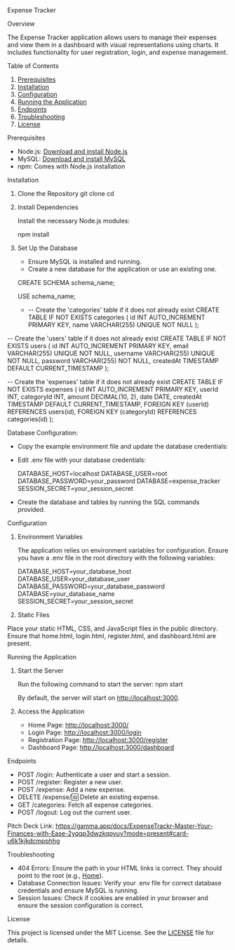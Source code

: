 Expense Tracker

Overview

The Expense Tracker application allows users to manage their expenses and view them in a dashboard with visual representations using charts. It includes functionality for user registration, login, and expense management.

Table of Contents

1. [Prerequisites](prerequisites)
2. [Installation](installation)
3. [Configuration](configuration)
4. [Running the Application](running-the-application)
5. [Endpoints](endpoints)
6. [Troubleshooting](troubleshooting)
7. [License](license)

Prerequisites

- Node.js: [Download and install Node.js](https://nodejs.org/)
- MySQL: [Download and install MySQL](https://dev.mysql.com/downloads/mysql/)
- npm: Comes with Node.js installation

Installation

1. Clone the Repository
   git clone
   cd

2. Install Dependencies

   Install the necessary Node.js modules:

   npm install

3. Set Up the Database

   - Ensure MySQL is installed and running.
   - Create a new database for the application or use an existing one.

   CREATE SCHEMA schema_name;

   USE schema_name;

   - -- Create the 'categories' table if it does not already exist
CREATE TABLE IF NOT EXISTS categories (
  id INT AUTO_INCREMENT PRIMARY KEY,
  name VARCHAR(255) UNIQUE NOT NULL
);

-- Create the 'users' table if it does not already exist
CREATE TABLE IF NOT EXISTS users (
  id INT AUTO_INCREMENT PRIMARY KEY, 
  email VARCHAR(255) UNIQUE NOT NULL, 
  username VARCHAR(255) UNIQUE NOT NULL, 
  password VARCHAR(255) NOT NULL,
  createdAt TIMESTAMP DEFAULT CURRENT_TIMESTAMP
);

-- Create the 'expenses' table if it does not already exist
CREATE TABLE IF NOT EXISTS expenses (
  id INT AUTO_INCREMENT PRIMARY KEY,
  userId INT,
  categoryId INT,
  amount DECIMAL(10, 2),
  date  DATE,
  createdAt TIMESTAMP DEFAULT CURRENT_TIMESTAMP,
  FOREIGN KEY (userId) REFERENCES users(id),
  FOREIGN KEY (categoryId) REFERENCES categories(id)
);


   Database Configuration:

   - Copy the example environment file and update the database credentials:
   - Edit .env file with your database credentials:

     DATABASE_HOST=localhost
     DATABASE_USER=root
     DATABASE_PASSWORD=your_password
     DATABASE=expense_tracker
     SESSION_SECRET=your_session_secret

   - Create the database and tables by running the SQL commands provided.

Configuration

1. Environment Variables

   The application relies on environment variables for configuration. Ensure you have a .env file in the root directory with the following variables:

   DATABASE_HOST=your_database_host
   DATABASE_USER=your_database_user
   DATABASE_PASSWORD=your_database_password
   DATABASE=your_database_name
   SESSION_SECRET=your_session_secret

2. Static Files

Place your static HTML, CSS, and JavaScript files in the public directory. Ensure that home.html, login.html, register.html, and dashboard.html are present.

Running the Application

1. Start the Server

   Run the following command to start the server:
   npm start

   By default, the server will start on [http://localhost:3000](http://localhost:4000).

2. Access the Application

   - Home Page: [http://localhost:3000/](http://localhost:4000/)
   - Login Page: [http://localhost:3000/login](http://localhost:4000/login)
   - Registration Page: [http://localhost:3000/register](http://localhost:4000/register)
   - Dashboard Page: [http://localhost:3000/dashboard](http://localhost:4000/dashboard)

Endpoints

- POST /login: Authenticate a user and start a session.
- POST /register: Register a new user.
- POST /expense: Add a new expense.
- DELETE /expense/:id: Delete an existing expense.
- GET /categories: Fetch all expense categories.
- POST /logout: Log out the current user.


Pitch Deck Link:
https://gamma.app/docs/ExpenseTrackr-Master-Your-Finances-with-Ease-2yqqp3dwzkqpyuy?mode=present#card-u6k1kjkdcmpphhg

Troubleshooting

- 404 Errors: Ensure the path in your HTML links is correct. They should point to the root (e.g., <a href="/">Home</a>).
- Database Connection Issues: Verify your .env file for correct database credentials and ensure MySQL is running.
- Session Issues: Check if cookies are enabled in your browser and ensure the session configuration is correct.

License

This project is licensed under the MIT License. See the [LICENSE](LICENSE) file for details.
